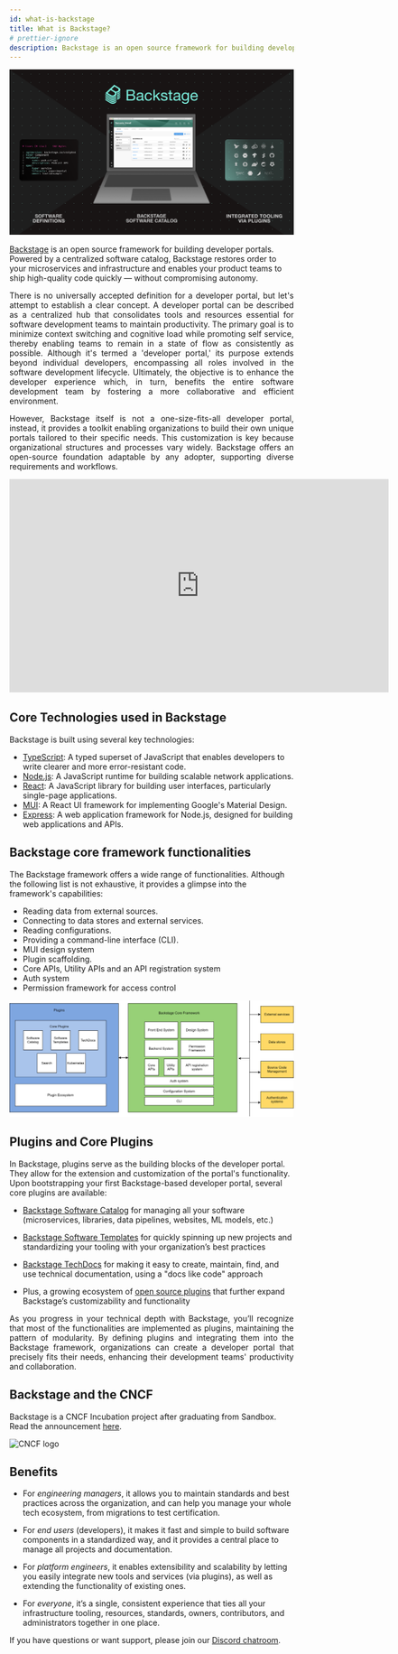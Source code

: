 ```yaml
---
id: what-is-backstage
title: What is Backstage?
# prettier-ignore
description: Backstage is an open source framework for building developer portals. Powered by a centralized software catalog, Backstage restores order to your microservices and infrastructure
---
```


![software-catalog](../assets/header.png)

[Backstage](https://backstage.io/) is an open source framework for building developer
portals. Powered by a centralized software catalog, Backstage restores order to
your microservices and infrastructure and enables your product teams to ship
high-quality code quickly — without compromising autonomy.

<div style="text-align: justify;">
There is no universally accepted definition for a developer portal, but let's attempt to establish a clear concept. A developer portal can be described as a centralized hub that consolidates tools and resources essential for software development teams to maintain productivity. The primary goal is to minimize context switching and cognitive load while promoting self service, thereby enabling teams to remain in a state of flow as consistently as possible. Although it's termed a 'developer portal,' its purpose extends beyond individual developers, encompassing all roles involved in the software development lifecycle. Ultimately, the objective is to enhance the developer experience which, in turn, benefits the entire software development team by fostering a more collaborative and efficient environment.

However, Backstage itself is not a one-size-fits-all developer portal, instead, it provides a toolkit enabling organizations to build their own unique portals tailored to their specific needs. This customization is key because organizational structures and processes vary widely. Backstage offers an open-source foundation adaptable by any adopter, supporting diverse requirements and workflows.

</div>

<iframe width="672" height="378" src="https://www.youtube.com/embed/85TQEpNCaU0" title="YouTube video player" frameborder="0" allow="accelerometer; autoplay; clipboard-write; encrypted-media; gyroscope; picture-in-picture" allowfullscreen></iframe>

## Core Technologies used in Backstage

Backstage is built using several key technologies:

- [TypeScript](https://www.typescriptlang.org/): A typed superset of JavaScript that enables developers to write clearer and more error-resistant code.
- [Node.js](https://nodejs.org/): A JavaScript runtime for building scalable network applications.
- [React](https://reactjs.org/): A JavaScript library for building user interfaces, particularly single-page applications.
- [MUI](https://mui.com/): A React UI framework for implementing Google's Material Design.
- [Express](https://expressjs.com/): A web application framework for Node.js, designed for building web applications and APIs.

## Backstage core framework functionalities

The Backstage framework offers a wide range of functionalities. Although the following list is not exhaustive, it provides a glimpse into the framework's capabilities:

- Reading data from external sources.
- Connecting to data stores and external services.
- Reading configurations.
- Providing a command-line interface (CLI).
- MUI design system
- Plugin scaffolding.
- Core APIs, Utility APIs and an API registration system
- Auth system
- Permission framework for access control

![Backstage Framework Overview](../assets/architecture-overview/framework-overview.drawio.svg)

## Plugins and Core Plugins

In Backstage, plugins serve as the building blocks of the developer portal. They allow for the extension and customization of the portal's functionality. Upon bootstrapping your first Backstage-based developer portal, several core plugins are available:

- [Backstage Software Catalog](../features/software-catalog/index.md) for
  managing all your software (microservices, libraries, data pipelines,
  websites, ML models, etc.)

- [Backstage Software Templates](../features/software-templates/index.md) for
  quickly spinning up new projects and standardizing your tooling with your
  organization’s best practices

- [Backstage TechDocs](../features/techdocs/README.md) for making it easy to
  create, maintain, find, and use technical documentation, using a "docs like
  code" approach

- Plus, a growing ecosystem of
  [open source plugins](https://github.com/backstage/backstage/tree/master/plugins)
  that further expand Backstage’s customizability and functionality

<div style="text-align: justify;">
As you progress in your technical depth with Backstage, you’ll recognize that most of the functionalities are implemented as plugins, maintaining the pattern of modularity. 
By defining plugins and integrating them into the Backstage framework, organizations can create a developer portal that precisely fits their needs, enhancing their development teams' productivity and collaboration.
</div>

## Backstage and the CNCF

Backstage is a CNCF Incubation project after graduating from Sandbox. Read the announcement
[here](https://backstage.io/blog/2022/03/16/backstage-turns-two#out-of-the-sandbox-and-into-incubation).

<img src="https://backstage.io/img/cncf-white.svg" alt="CNCF logo" width="400" />

## Benefits

- For _engineering managers_, it allows you to maintain standards and best
  practices across the organization, and can help you manage your whole tech
  ecosystem, from migrations to test certification.

- For _end users_ (developers), it makes it fast and simple to build software
  components in a standardized way, and it provides a central place to manage
  all projects and documentation.

- For _platform engineers_, it enables extensibility and scalability by letting
  you easily integrate new tools and services (via plugins), as well as
  extending the functionality of existing ones.

- For _everyone_, it’s a single, consistent experience that ties all your
  infrastructure tooling, resources, standards, owners, contributors, and
  administrators together in one place.

If you have questions or want support, please join our
[Discord chatroom](https://discord.gg/backstage-687207715902193673).
